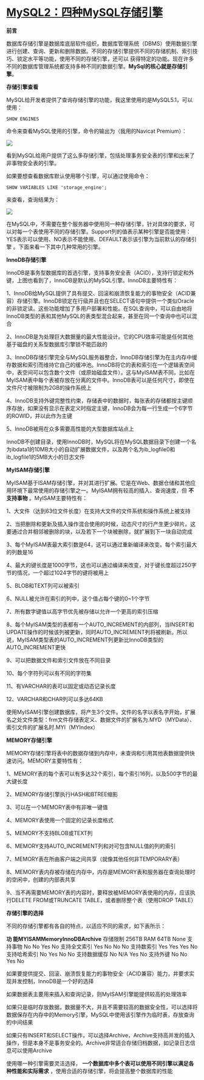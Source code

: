 # [MySQL2：四种MySQL存储引擎][0]

**前言**

数据库存储引擎是数据库底层软件组织，数据库管理系统（DBMS）使用数据引擎进行创建、查询、更新和删除数据。不同的存储引擎提供不同的存储机制、索引技巧、锁定水平等功能，使用不同的存储引擎，还可以 获得特定的功能。现在许多不同的数据库管理系统都支持多种不同的数据引擎。**MySql的核心就是存储引擎**。

**存储引擎查看**

MySQL给开发者提供了查询存储引擎的功能，我这里使用的是MySQL5.1，可以使用：

    SHOW ENGINES

命令来查看MySQL使用的引擎，命令的输出为（我用的Navicat Premium）：

![][1]

看到MySQL给用户提供了这么多存储引擎，包括处理事务安全表的引擎和出来了非事物安全表的引擎。

如果要想查看数据库默认使用哪个引擎，可以通过使用命令：

    SHOW VARIABLES LIKE 'storage_engine';

来查看，查询结果为：

![][2]

在MySQL中，不需要在整个服务器中使用同一种存储引擎，针对具体的要求，可以对每一个表使用不同的存储引擎。Support列的值表示某种引擎是否能使用：YES表示可以使用、NO表示不能使用、DEFAULT表示该引擎为当前默认的存储引擎 。下面来看一下其中几种常用的引擎。

**InnoDB存储引擎**

InnoDB是事务型数据库的首选引擎，支持事务安全表（ACID），支持行锁定和外键，上图也看到了，InnoDB是默认的MySQL引擎。InnoDB主要特性有：

1、InnoDB给MySQL提供了具有提交、回滚和崩溃恢复能力的事物安全（ACID兼容）存储引擎。InnoDB锁定在行级并且也在SELECT语句中提供一个类似Oracle的非锁定读。这些功能增加了多用户部署和性能。在SQL查询中，可以自由地将InnoDB类型的表和其他MySQL的表类型混合起来，甚至在同一个查询中也可以混合

2、InnoDB是为处理巨大数据量的最大性能设计。它的CPU效率可能是任何其他基于磁盘的关系型数据库引擎锁不能匹敌的

3、InnoDB存储引擎完全与MySQL服务器整合，InnoDB存储引擎为在主内存中缓存数据和索引而维持它自己的缓冲池。InnoDB将它的表和索引在一个逻辑表空间中，表空间可以包含数个文件（或原始磁盘文件）。这与MyISAM表不同，比如在MyISAM表中每个表被存放在分离的文件中。InnoDB表可以是任何尺寸，即使在文件尺寸被限制为2GB的操作系统上

4、InnoDB支持外键完整性约束，存储表中的数据时，每张表的存储都按主键顺序存放，如果没有显示在表定义时指定主键，InnoDB会为每一行生成一个6字节的ROWID，并以此作为主键

5、InnoDB被用在众多需要高性能的大型数据库站点上

InnoDB不创建目录，使用InnoDB时，MySQL将在MySQL数据目录下创建一个名为ibdata1的10MB大小的自动扩展数据文件，以及两个名为ib_logfile0和ib_logfile1的5MB大小的日志文件

**MyISAM存储引擎**

MyISAM基于ISAM存储引擎，并对其进行扩展。它是在Web、数据仓储和其他应用环境下最常使用的存储引擎之一。MyISAM拥有较高的插入、查询速度，但 **不支持事物** 。MyISAM主要特性有：

1、大文件（达到63位文件长度）在支持大文件的文件系统和操作系统上被支持

2、当把删除和更新及插入操作混合使用的时候，动态尺寸的行产生更少碎片。这要通过合并相邻被删除的块，以及若下一个块被删除，就扩展到下一块自动完成

3、每个MyISAM表最大索引数是64，这可以通过重新编译来改变。每个索引最大的列数是16

4、最大的键长度是1000字节，这也可以通过编译来改变，对于键长度超过250字节的情况，一个超过1024字节的键将被用上

5、BLOB和TEXT列可以被索引

6、NULL被允许在索引的列中，这个值占每个键的0~1个字节

7、所有数字键值以高字节优先被存储以允许一个更高的索引压缩

8、每个MyISAM类型的表都有一个AUTO_INCREMENT的内部列，当INSERT和UPDATE操作的时候该列被更新，同时AUTO_INCREMENT列将被刷新。所以说，MyISAM类型表的AUTO_INCREMENT列更新比InnoDB类型的AUTO_INCREMENT更快

9、可以把数据文件和索引文件放在不同目录

10、每个字符列可以有不同的字符集

11、有VARCHAR的表可以固定或动态记录长度

12、VARCHAR和CHAR列可以多达64KB

使用MyISAM引擎创建数据库，将产生3个文件。文件的名字以表名字开始，扩展名之处文件类型：frm文件存储表定义、数据文件的扩展名为.MYD（MYData）、索引文件的扩展名时.MYI（MYIndex）

**MEMORY存储引擎**

MEMORY存储引擎将表中的数据存储到内存中，未查询和引用其他表数据提供快速访问。MEMORY主要特性有：

1、MEMORY表的每个表可以有多达32个索引，每个索引16列，以及500字节的最大键长度

2、MEMORY存储引擎执行HASH和BTREE缩影

3、可以在一个MEMORY表中有非唯一键值

4、MEMORY表使用一个固定的记录长度格式

5、MEMORY不支持BLOB或TEXT列

6、MEMORY支持AUTO_INCREMENT列和对可包含NULL值的列的索引

7、MEMORY表在所由客户端之间共享（就像其他任何非TEMPORARY表）

8、MEMORY表内存被存储在内存中，内存是MEMORY表和服务器在查询处理时的空闲中，创建的内部表共享

9、当不再需要MEMORY表的内容时，要释放被MEMORY表使用的内存，应该执行DELETE FROM或TRUNCATE TABLE，或者删除整个表（使用DROP TABLE）

**存储引擎的选择**

不同的存储引擎都有各自的特点，以适应不同的需求，如下表所示：

**功 能****MYISAM****Memory****InnoDB****Archive** 存储限制 256TB RAM 64TB None 支持事物 No No Yes No 支持全文索引 Yes No No No 支持数索引 Yes Yes Yes No 支持哈希索引 No Yes No No 支持数据缓存 No N/A Yes No 支持外键 No No Yes No 

如果要提供提交、回滚、崩溃恢复能力的事物安全（ACID兼容）能力，并要求实现并发控制，InnoDB是一个好的选择

如果数据表主要用来插入和查询记录，则MyISAM引擎能提供较高的处理效率

如果只是临时存放数据，数据量不大，并且不需要较高的数据安全性，可以选择将数据保存在内存中的Memory引擎，MySQL中使用该引擎作为临时表，存放查询的中间结果

如果只有INSERT和SELECT操作，可以选择Archive，Archive支持高并发的插入操作，但是本身不是事务安全的。Archive非常适合存储归档数据，如记录日志信息可以使用Archive

使用哪一种引擎需要灵活选择， **一个数据库中多个表可以使用不同引擎以满足各种性能和实际需求** ，使用合适的存储引擎，将会提高整个数据库的性能

[0]: http://www.cnblogs.com/xrq730/p/4937222.html
[1]: ./img/801753-20151104192103274-2024174925.png
[2]: ./img/801753-20151104201457961-1755003637.png
